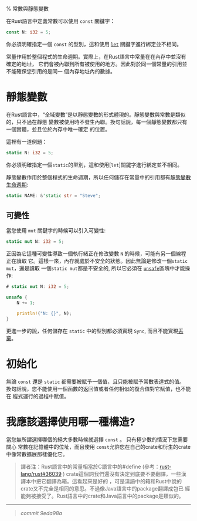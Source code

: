 % 常數與靜態變數

在Rust語言中定義常數可以使用 `const` 關鍵字：

```rust
const N: i32 = 5;
```

你必須明確指定一個 `const` 的型別，這和使用 [`let`][let] 關鍵字進行綁定並不相同。

[let]: variable-bindings.html

常量作用於整個程式的生命週期。實際上，在Rust語言中常量在在內存中並沒有確定的地址，
它們會被內聯到所有被使用的地方。因此對於同一個常量的引用並不能確保您引用的是同一
個內存地址內的數據。

# 靜態變數

在Rust語言中，“全域變數”是以靜態變數的形式體現的。靜態變數與常數是類似的，只不過在靜態
變數被使用時不發生內聯。換句話說，每一個靜態變數都只有一個實體，並且位於內存中唯一確定
的位置。

這裡有一道例題：

```rust
static N: i32 = 5;
```

你必須明確指定一個`static`的型別，這和使用[`let`]關鍵字進行綁定並不相同。

靜態變數作用於整個程式的生命週期，所以任何儲存在常量中的引用都有[靜態變數生命週期][lifetimes]:

```rust
static NAME: &'static str = "Steve";
```

[lifetimes]: lifetimes.html

## 可變性

當您使用 `mut` 關鍵字的時候可以引入可變性:

```rust
static mut N: i32 = 5;
```

正因為它這種可變性導致一個執行緒正在修改變數 `N` 的時候，可能有另一個線程正在讀取
它。這樣一來，內存就處於不安全的狀態。因此無論是修改一個`static mut`，還是讀取
一個`static mut`都是不安全的, 所以它必須在 [`unsafe`][unsafe]區塊中才能操作:

```rust
# static mut N: i32 = 5;

unsafe {
    N += 1;

    println!("N: {}", N);
}
```

[unsafe]: unsafe.html

更進一步的說，任何儲存在 `static` 中的型別都必須實現 `Sync`, 而且不能實現[丟棄][drop]。

[drop]: drop.html

# 初始化

無論 `const` 還是 `static` 都需要被賦予一個值，且只能被賦予常數表達式的值。 換句話說，您不能使用一個函數的返回值或者任何相似的復合值對它賦值，也不能在
程式運行的過程中賦值。

# 我應該選擇使用哪一種構造?

當您無所謂選擇哪個的絕大多數時候就選擇 `const` 。 只有極少數的情況下您需要關心
常數在記憶體中的位址，而且使用 `const`允許您在自己的crate和衍生的crate中像常數擴展那樣優化它。

>  譯者注：Rust語言中的常量相當於C語言中的#define (參考：[rust-lang/rust#36039](https://github.com/rust-lang/rust/issues/36039) )
crate這個詞我們還沒有決定到底要不要翻譯，一些漢譯本中把它翻譯為箱。這看起來是好的
，可是漢語中的箱和Rust中說的crate又不完全是相同的意思。不過像Java語言中的package翻譯成包已
經能夠被接受了。Rust語言中的crate和Java語言中的package是類似的。



--------------------
> *commit 9eda98a*
